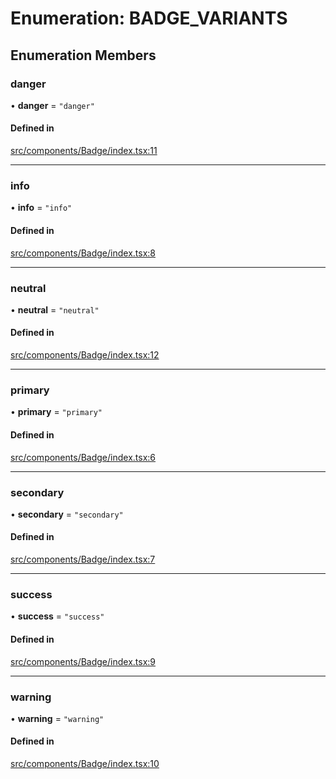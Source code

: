 # Enumeration: BADGE\_VARIANTS

## Enumeration Members

### danger

• **danger** = ``"danger"``

#### Defined in

[src/components/Badge/index.tsx:11](https://github.com/emranffl/next-core-ui/blob/6d8b6ba/src/components/Badge/index.tsx#L11)

___

### info

• **info** = ``"info"``

#### Defined in

[src/components/Badge/index.tsx:8](https://github.com/emranffl/next-core-ui/blob/6d8b6ba/src/components/Badge/index.tsx#L8)

___

### neutral

• **neutral** = ``"neutral"``

#### Defined in

[src/components/Badge/index.tsx:12](https://github.com/emranffl/next-core-ui/blob/6d8b6ba/src/components/Badge/index.tsx#L12)

___

### primary

• **primary** = ``"primary"``

#### Defined in

[src/components/Badge/index.tsx:6](https://github.com/emranffl/next-core-ui/blob/6d8b6ba/src/components/Badge/index.tsx#L6)

___

### secondary

• **secondary** = ``"secondary"``

#### Defined in

[src/components/Badge/index.tsx:7](https://github.com/emranffl/next-core-ui/blob/6d8b6ba/src/components/Badge/index.tsx#L7)

___

### success

• **success** = ``"success"``

#### Defined in

[src/components/Badge/index.tsx:9](https://github.com/emranffl/next-core-ui/blob/6d8b6ba/src/components/Badge/index.tsx#L9)

___

### warning

• **warning** = ``"warning"``

#### Defined in

[src/components/Badge/index.tsx:10](https://github.com/emranffl/next-core-ui/blob/6d8b6ba/src/components/Badge/index.tsx#L10)
